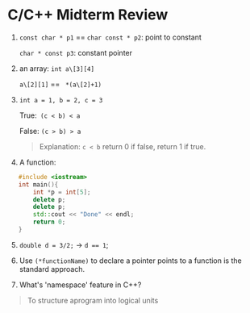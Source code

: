 # C/C++ Midterm Review



1.  `const char * p1` == `char const * p2`: point to constant

    `char * const p3`: constant pointer

    

2.  an array: `int a\[3][4]`

    `a\[2][1]` == ` *(a\[2]+1)`

    

3.  `int a = 1, b = 2, c = 3`

    True:` (c < b) < a`

    False: `(c > b) > a`

    >   Explanation:  `c < b` return 0 if false, return 1 if true.



4. A function: 
 ```c++
    #include <iostream>
    int main(){
        int *p = int[5];
        delete p;
        delete p;
        std::cout << "Done" << endl;
        return 0;
    }
 ```


5. `double d = 3/2;` -> `d == 1`;



6.  Use `(*functionName)` to declare a pointer points to a function is the standard approach.



7.  What's 'namespace' feature in C++? 

>   To structure aprogram into logical units